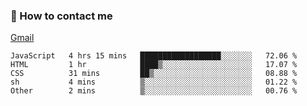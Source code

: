 
### 📮 How to contact me

[Gmail](lshcara@gmail.com)

<!--START_SECTION:waka-->

```text
JavaScript   4 hrs 15 mins   ██████████████████░░░░░░░   72.06 %
HTML         1 hr            ████▒░░░░░░░░░░░░░░░░░░░░   17.07 %
CSS          31 mins         ██▒░░░░░░░░░░░░░░░░░░░░░░   08.88 %
sh           4 mins          ▒░░░░░░░░░░░░░░░░░░░░░░░░   01.22 %
Other        2 mins          ▒░░░░░░░░░░░░░░░░░░░░░░░░   00.76 %
```

<!--END_SECTION:waka-->
